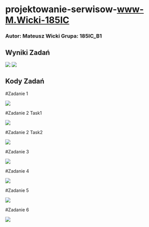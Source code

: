 # projektowanie-serwisow-www-M.Wicki-185IC

### Autor: Mateusz Wicki Grupa: 185IC_B1

## Wyniki Zadań
![](https://github.com/Wicki07/projektowanie-serwisow-www-M.Wicki-185IC/blob/master/lab5/ZrzutyEkranu/1.PNG)
![](https://github.com/Wicki07/projektowanie-serwisow-www-M.Wicki-185IC/blob/master/lab5/ZrzutyEkranu/2.PNG)

## Kody Zadań

#Zadanie 1

![](https://github.com/Wicki07/projektowanie-serwisow-www-M.Wicki-185IC/blob/master/lab5/ZrzutyEkranu/3.PNG)

#Zadanie 2 Task1

![](https://github.com/Wicki07/projektowanie-serwisow-www-M.Wicki-185IC/blob/master/lab5/ZrzutyEkranu/4.PNG)

#Zadanie 2 Task2

![](https://github.com/Wicki07/projektowanie-serwisow-www-M.Wicki-185IC/blob/master/lab5/ZrzutyEkranu/5.PNG)

#Zadanie 3

![](https://github.com/Wicki07/projektowanie-serwisow-www-M.Wicki-185IC/blob/master/lab5/ZrzutyEkranu/6.PNG)

#Zadanie 4

![](https://github.com/Wicki07/projektowanie-serwisow-www-M.Wicki-185IC/blob/master/lab5/ZrzutyEkranu/7.PNG)

#Zadanie 5

![](https://github.com/Wicki07/projektowanie-serwisow-www-M.Wicki-185IC/blob/master/lab5/ZrzutyEkranu/8.PNG)

#Zadanie 6

![](https://github.com/Wicki07/projektowanie-serwisow-www-M.Wicki-185IC/blob/master/lab5/ZrzutyEkranu/9.PNG)
